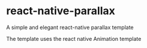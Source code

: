 # react-native-parallax
A simple and elegant react-native parallax template

The template uses the react native Animation template

[logo]: https://github.com/Deepankar01/react-native-parallax/blob/master/parallax.gif "Parallax Animation"
